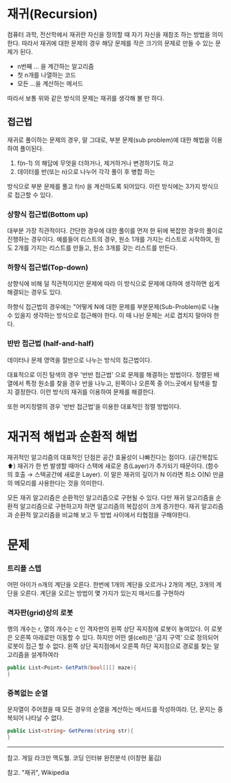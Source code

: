 # 재귀(Recursion)

컴퓨터 과학, 전산학에서 재귀란 자신을 정의할 때 자기 자신을 재참조 하는 방법을 의미한다. 따라서 재귀에 대한 문제의 경우 해당 문제를 작은 크기의 문제로 만들 수 있는 문제가 된다. 

- n번째 ... 을 계간하는 알고리즘
- 첫 n개를 나열하는 코드
- 모든 ...을 계산하는 메서드

따라서 보통 위와 같은 방식의 문제는 재귀를 생각해 볼 만 하다.

## 접근법

재귀로 풀이하는 문제의 경우, 말 그대로, 부분 문제(sub problem)에 대한 해법을 이용하여 풀이된다. 

1. f(n-1) 의 해답에 무엇을 더하거나, 제거하거나 변경하기도 하고
2. 데이터를 반(또는 n)으로 나누어 각각 풀이 후 병합 하는

방식으로 부분 문제를 풀고 f(n) 을 계산하도록 되어있다. 이런 방식에는 3가지 방식으로 접근할 수 있다.

### 상향식 접근법(Bottom up)

대부분 가장 직관적이다. 간단한 경우에 대한 풀이를 먼저 한 뒤에 복잡한 경우의 풀이로 진행하는 경우이다. 예를들어 리스트의 경우, 원소 1개를 가지는 리스트로 시작하여, 원도 2개를 가지는 리스트를 만들고, 원소 3개를 갖는 리스트를 만든다. 

### 하향식 접근법(Top-down)

상향식에 비해 덜 직관적이지만 문제에 따라 이 방식으로 문제에 대하여 생각하면 쉽게 해결되는 경우도 있다. 

하향식 접근법의 경우에는 "어떻게 N에 대한 문제를 부분문제(Sub-Problem)로 나눌 수 있을지 생각하는 방식으로 접근해야 한다. 이 때 나뉜 문제는 서로 겹치지 말아야 한다.

### 반반 접근법 (half-and-half)

데이터나 문제 영역을 절반으로 나누는 방식의 접근법이다.

대표적으로 이진 탐색의 경우 '반반 접근법' 으로 문제를 해결하는 방법이다. 정렬된 배열에서 특정 원소를 찾을 경우 반을 나누고, 왼쪽이나 오른쪽 중 어느곳에서 탐색을 할 지 결정한다. 이런 방식의 재귀를 이용하여 문제를 해결한다.

또한 머지정렬의 경우 '반반 접근법'을 이용한 대표적인 정렬 방법이다.

# 재귀적 해법과 순환적 해법

재귀적인 알고리즘의 대표적인 단점은 공간 효율성이 나빠진다는 점이다. (공간복잡도 ⬆️) 재귀가 한 번 발생할 때마다 스택에 새로운 층(Layer)가 추가되기 때문이다. (함수의 호출 → 스택공간에 새로운 Layer). 이 말은 재귀의 깊이가 N 이라면 최소 O(N) 만큼의 메모리를 사용한다는 것을 의미한다.

모든 재귀 알고리즘은 순환적인 알고리즘으로 구현될 수 있다. 다만 재귀 알고리즘을 순환적 알고리즘으로 구현하고자 하면 알고리즘의 복잡성이 크게 증가한다. 재귀 알고리즘과 순환적 알고리즘을 비교해 보고 두 방법 사이에서 타협점을 구해야한다.

# 문제

### 트리플 스텝

어떤 아이가 n개의 계단을 오른다. 한번에 1개의 계단을 오르거나 2개의 계단, 3개의 계단을 오른다. 계단을 오르는 방법이 몇 가지가 있는지 매서드를 구현하라

### 격자판(grid)상의 로봇

행의 개수는 r, 열의 개수는 c 인 격자판의 왼쪽 상단 꼭지점에 로봇이 놓여있다. 이 로봇은 오른쪽 아래로만 이동할 수 있다. 하지만 어떤 셀(cell)은 '금지 구역' 으로 정의되어 로봇이 접근 할 수 없다. 왼쪽 상단 꼭지점에서 오른쪽 하단 꼭지점으로 경로를 찾는 알고리즘을 설계하여라

```csharp
public List<Point> GetPath(bool[][] maze){
}
```

### 중복없는 순열

문자열이 주어졌을 때 모든 경우의 순열을 계산하는 메서드를 작성하여라. 단, 문지는 중복되어 나타날 수 없다.

```csharp
public List<string> GetPerms(string str){
}
```

---

참고. 게일 라크만 맥도웰. 코딩 인터뷰 완전분석 (이창현 옮김)

참고. "재귀", Wikipedia
